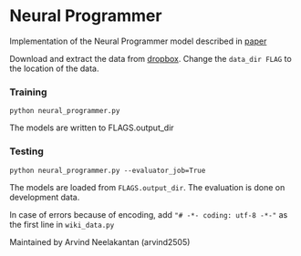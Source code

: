# Neural Programmer

Implementation of the Neural Programmer model described in [paper](https://openreview.net/pdf?id=ry2YOrcge)

Download and extract the data from [dropbox](https://www.dropbox.com/s/9tvtcv6lmy51zfw/data.zip?dl=0). Change the ``data_dir FLAG`` to the location of the data.

### Training 
``python neural_programmer.py`` 

The models are written to FLAGS.output_dir

### Testing 
``python neural_programmer.py --evaluator_job=True``

The models are loaded from ``FLAGS.output_dir``. The evaluation is done on development data.

In case of errors because of encoding, add ``"# -*- coding: utf-8 -*-"`` as the first line in ``wiki_data.py``

Maintained by Arvind Neelakantan (arvind2505)
